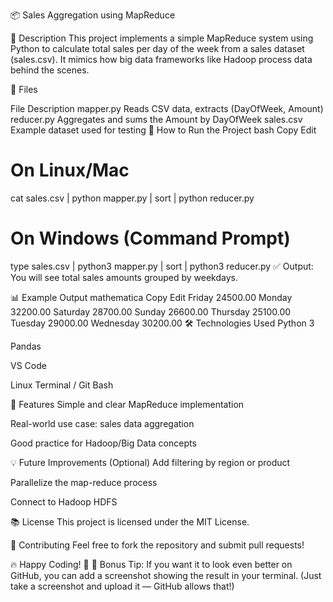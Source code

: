 ﻿📦 Sales Aggregation using MapReduce

📝 Description
This project implements a simple MapReduce system using Python to calculate total sales per day of the week from a sales dataset (sales.csv).
It mimics how big data frameworks like Hadoop process data behind the scenes.

📂 Files

File	Description
mapper.py	Reads CSV data, extracts (DayOfWeek, Amount)
reducer.py	Aggregates and sums the Amount by DayOfWeek
sales.csv	Example dataset used for testing
🚀 How to Run the Project
bash
Copy
Edit
# On Linux/Mac
cat sales.csv | python mapper.py | sort | python reducer.py

# On Windows (Command Prompt)
type sales.csv | python3 mapper.py | sort | python3 reducer.py
✅ Output:
You will see total sales amounts grouped by weekdays.

📊 Example Output mathematica
Copy
Edit
Friday     24500.00
Monday     32200.00
Saturday   28700.00
Sunday     26600.00
Thursday   25100.00
Tuesday    29000.00
Wednesday  30200.00
🛠️ Technologies Used
Python 3

Pandas

VS Code

Linux Terminal / Git Bash

🎯 Features
Simple and clear MapReduce implementation

Real-world use case: sales data aggregation

Good practice for Hadoop/Big Data concepts

💡 Future Improvements (Optional)
Add filtering by region or product

Parallelize the map-reduce process

Connect to Hadoop HDFS

📚 License
This project is licensed under the MIT License.

🤝 Contributing
Feel free to fork the repository and submit pull requests!

🔥 Happy Coding! 🚀
📸 Bonus Tip:
If you want it to look even better on GitHub, you can add a screenshot showing the result in your terminal.
(Just take a screenshot and upload it — GitHub allows that!)
